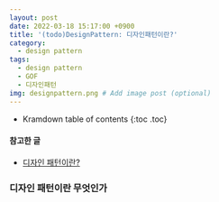 ```yaml
---
layout: post
date: 2022-03-18 15:17:00 +0900
title: '(todo)DesignPattern: 디자인패턴이란?'
category:
  - design pattern
tags:
  - design pattern
  - GOF
  - 디자인패턴
img: designpattern.png # Add image post (optional)  
---
```


* Kramdown table of contents
{:toc .toc}

#### 참고한 글

- [디자인 패턴이란?](https://readystory.tistory.com/114)

### 디자인 패턴이란 무엇인가
